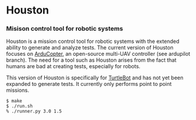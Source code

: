 # Houston
### Misison control tool for robotic systems


Houston is a mission control tool for robotic systems with the extended ability to generate and analyze tests. The current version of Houston focuses on [ArduCopter](http://ardupilot.org/copter/), an open-source multi-UAV controller (see ardupilot branch). The need for a tool such as Houston arises from the fact that humans are bad at creating tests, especially for robots. 


This version of Houston is specifically for [TurtleBot](http://www.turtlebot.com/) and has not yet been expanded to generate tests. It currently only performs point to point missions.

```
$ make
$ ./run.sh
% ./runner.py 3.0 1.5
```
